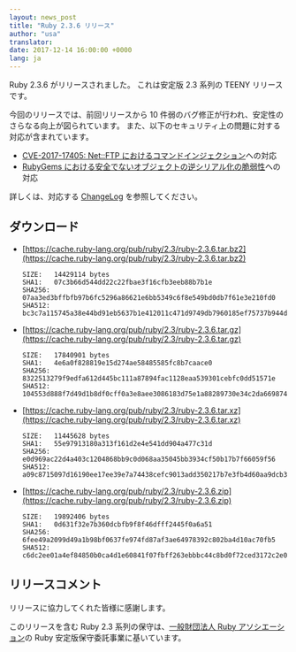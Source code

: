 ```yaml
---
layout: news_post
title: "Ruby 2.3.6 リリース"
author: "usa"
translator:
date: 2017-12-14 16:00:00 +0000
lang: ja
---
```


Ruby 2.3.6 がリリースされました。
これは安定版 2.3 系列の TEENY リリースです。

今回のリリースでは、前回リリースから 10 件弱のバグ修正が行われ、安定性のさらなる向上が図られています。
また、以下のセキュリティ上の問題に対する対応が含まれています。

* [CVE-2017-17405: Net::FTP におけるコマンドインジェクション](/ja/news/2017/12/14/net-ftp-command-injection-cve-2017-17405/)への対応
* [RubyGems における安全でないオブジェクトの逆シリアル化の脆弱性](http://blog.rubygems.org/2017/10/09/unsafe-object-deserialization-vulnerability.html)への対応

詳しくは、対応する [ChangeLog](https://svn.ruby-lang.org/repos/ruby/tags/v2_3_6/ChangeLog) を参照してください。

## ダウンロード

* [https://cache.ruby-lang.org/pub/ruby/2.3/ruby-2.3.6.tar.bz2](https://cache.ruby-lang.org/pub/ruby/2.3/ruby-2.3.6.tar.bz2)

      SIZE:   14429114 bytes
      SHA1:   07c3b66d544dd22c22fbae3f16cfb3eeb88b7b1e
      SHA256: 07aa3ed3bffbfb97b6fc5296a86621e6bb5349c6f8e549bd0db7f61e3e210fd0
      SHA512: bc3c7a115745a38e44bd91eb5637b1e412011c471d9749db7960185ef75737b944dd0e524f22432809649952ca7d93f46d458990e9cd2b0db5ca8abf4bc8ea99

* [https://cache.ruby-lang.org/pub/ruby/2.3/ruby-2.3.6.tar.gz](https://cache.ruby-lang.org/pub/ruby/2.3/ruby-2.3.6.tar.gz)

      SIZE:   17840901 bytes
      SHA1:   4e6a0f828819e15d274ae58485585fc8b7caace0
      SHA256: 8322513279f9edfa612d445bc111a87894fac1128eaa539301cebfc0dd51571e
      SHA512: 104553d888f7d49d1b8df0cff0a3e8aee3086183d75e1a88289730e34c2da669874d7abe83e84bf1b3be9a3337a34f19ea9f9dcfbf1f7fc1136bb8f922776ea4

* [https://cache.ruby-lang.org/pub/ruby/2.3/ruby-2.3.6.tar.xz](https://cache.ruby-lang.org/pub/ruby/2.3/ruby-2.3.6.tar.xz)

      SIZE:   11445628 bytes
      SHA1:   55e97913180a313f161d2e4e541dd904a477c31d
      SHA256: e0d969ac22d4a403c1204868bb9c0d068aa35045bb3934cf50b17b7f66059f56
      SHA512: a09c8715097d16190ee17ee39e7a74438cefc9013add350217b7e3fb4d60aa9dcb30595adf832b0d67a5c45b1fe9d4effb767c995af2759420859f8d763c693a

* [https://cache.ruby-lang.org/pub/ruby/2.3/ruby-2.3.6.zip](https://cache.ruby-lang.org/pub/ruby/2.3/ruby-2.3.6.zip)

      SIZE:   19892406 bytes
      SHA1:   0d631f32e7b360dcbfb9f8f46dfff2445f0a6a51
      SHA256: 6fee49a2099d49a1b98bf0637fe974fd87af3ae64978392c802ba4d10ac70fb5
      SHA512: c6dc2ee01a4ef84850b0ca4d1e60841f07fbff263ebbbc44c8bd0f72ced3172c2e0b9c883496bfc4f5a42f4827a061f8f479d05bda5f693a274c451914e0b03e

## リリースコメント

リリースに協力してくれた皆様に感謝します。

このリリースを含む Ruby 2.3 系列の保守は、[一般財団法人 Ruby アソシエーション](http://www.ruby.or.jp/)の Ruby 安定版保守委託事業に基いています。
